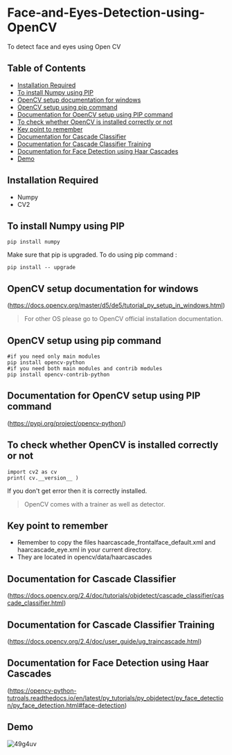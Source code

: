 # Face-and-Eyes-Detection-using-OpenCV
To detect face and eyes using Open CV

## Table of Contents
  * [Installation Required](#installation-required)
  * [To install Numpy using PIP](#to-install-numpy-using-pip)
  * [OpenCV setup documentation for windows](#opencv-setup-documentation-for-windows)
  * [OpenCV setup using pip command](#opencv-setup-using-pip-command)
  * [Documentation for OpenCV setup using PIP command](#documentation-for-opencv-setup-using-pip-command)
  * [To check whether OpenCV is installed correctly or not](#to-check-whether-opencv-is-installed-correctly-or-not)
  * [Key point to remember](#key-point-to-remember)
  * [Documentation for Cascade Classifier](#documentation-for-cascade-classifier)
  * [Documentation for Cascade Classifier Training](#documentation-for-cascade-classifier-training)
  * [Documentation for Face Detection using Haar Cascades](#documentation-for-face-detection-using-haar-cascades)
  * [Demo](#demo)


## Installation Required
- Numpy
- CV2

## To install Numpy using PIP
```
pip install numpy
```

Make sure that pip is upgraded. To do using pip command :
```
pip install -- upgrade
```
## OpenCV setup documentation for windows
(https://docs.opencv.org/master/d5/de5/tutorial_py_setup_in_windows.html)

> For other OS please go to OpenCV official installation documentation.

## OpenCV setup using pip command
```
#if you need only main modules
pip install opencv-python 
#if you need both main modules and contrib modules
pip install opencv-contrib-python
```
## Documentation for OpenCV setup using PIP command
(https://pypi.org/project/opencv-python/)

## To check whether OpenCV is installed correctly or not
```
import cv2 as cv
print( cv.__version__ )
```
If you don't get error then it is correctly installed.

> OpenCV comes with a trainer as well as detector.

## Key point to remember
- Remember to copy the files haarcascade_frontalface_default.xml and haarcascade_eye.xml in your current directory. 
- They are located in opencv/data/haarcascades

## Documentation for Cascade Classifier
(https://docs.opencv.org/2.4/doc/tutorials/objdetect/cascade_classifier/cascade_classifier.html)

## Documentation for Cascade Classifier Training
(https://docs.opencv.org/2.4/doc/user_guide/ug_traincascade.html)

## Documentation for Face Detection using Haar Cascades
(https://opencv-python-tutroals.readthedocs.io/en/latest/py_tutorials/py_objdetect/py_face_detection/py_face_detection.html#face-detection)

## Demo
![49g4uv](https://user-images.githubusercontent.com/30586187/88472952-36098a80-cf36-11ea-9d37-37b2ea19bf19.gif)





